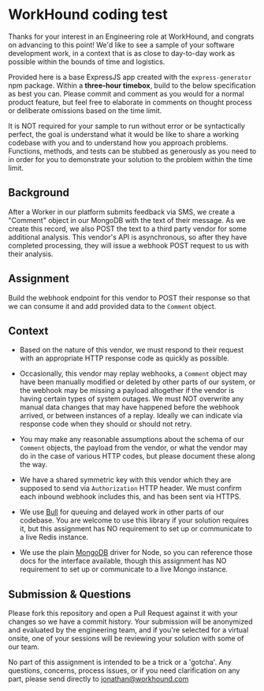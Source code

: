 # WorkHound coding test

Thanks for your interest in an Engineering role at WorkHound, and congrats on advancing to this point! We'd like to see a sample of your software development work, in a context that is as close to day-to-day work as possible within the bounds of time and logistics.

Provided here is a base ExpressJS app created with the `express-generator` npm package. Within a **three-hour timebox**, build to the below specification as best you can. Please commit and comment as you would for a normal product feature, but feel free to elaborate in comments on thought process or deliberate omissions based on the time limit.

It is NOT required for your sample to run without error or be syntactically perfect, the goal is understand what it would be like to share a working codebase with you and to understand how you approach problems. Functions, methods, and tests can be stubbed as generously as you need to in order for you to demonstrate your solution to the problem within the time limit.

## Background

After a Worker in our platform submits feedback via SMS, we create a "Comment" object in our MongoDB with the text of their message. As we create this record, we also POST the text to a third party vendor for some additional analysis. This vendor's API is asynchronous, so after they have completed processing, they will issue a webhook POST request to us with their analysis.

## Assignment

Build the webhook endpoint for this vendor to POST their response so that we can consume it and add provided data to the `Comment` object.

## Context
- Based on the nature of this vendor, we must respond to their request with an appropriate HTTP response code as quickly as possible.

- Occasionally, this vendor may replay webhooks, a `Comment` object may have been manually modified or deleted by other parts of our system, or the webhook may be missing a payload altogether if the vendor is having certain types of system outages. We must NOT overwrite any manual data changes that may have happened before the webhook arrived, or between instances of a replay. Ideally we can indicate via response code when they should or should not retry.

- You may make any reasonable assumptions about the schema of our `Comment` objects, the payload from the vendor, or what the vendor may do in the case of various HTTP codes, but please document these along the way.

- We have a shared symmetric key with this vendor which they are supposed to send via `Authorization` HTTP header. We must confirm each inbound webhook includes this, and has been sent via HTTPS.

- We use [Bull](https://www.npmjs.com/package/bull) for queuing and delayed work in other parts of our codebase. You are welcome to use this library if your solution requires it, but this assignment has NO requirement to set up or communicate to a live Redis instance.

- We use the plain [MongoDB](https://www.npmjs.com/package/mongodb) driver for Node, so you can reference those docs for the interface available, though this assignment has NO requirement to set up or communicate to a live Mongo instance.

## Submission & Questions

Please fork this repository and open a Pull Request against it with your changes so we have a commit history. Your submission will be anonymized and evaluated by the engineering team, and if you're selected for a virtual onsite, one of your sessions will be reviewing your solution with some of our team.

No part of this assignment is intended to be a trick or a 'gotcha'. Any questions, concerns, process issues, or if you need clarification on any part, please send directly to jonathan@workhound.com
